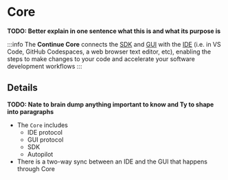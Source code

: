 # Core

**TODO: Better explain in one sentence what this is and what its purpose is**

:::info
The **Continue Core** connects the [SDK](./sdk.md) and [GUI](./gui.md) with the [IDE](./ide.md) (i.e. in VS Code, GitHub Codespaces, a web browser text editor, etc), enabling the steps to make changes to your code and accelerate your software development workflows
:::

## Details

**TODO: Nate to brain dump anything important to know and Ty to shape into paragraphs**

- The `Core` includes
    - IDE protocol
    - GUI protocol
    - SDK
    - Autopilot
- There is a two-way sync between an IDE and the GUI that happens through Core